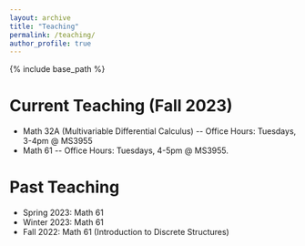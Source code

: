 ```yaml
---
layout: archive
title: "Teaching"
permalink: /teaching/
author_profile: true
---
```


{% include base_path %}

Current Teaching (Fall 2023)
======
* Math 32A (Multivariable Differential Calculus) -- Office Hours: Tuesdays, 3-4pm @ MS3955
* Math 61 -- Office Hours: Tuesdays, 4-5pm @ MS3955.

Past Teaching
=====
* Spring 2023: Math 61 
* Winter 2023: Math 61 
* Fall 2022: Math 61 (Introduction to Discrete Structures)

